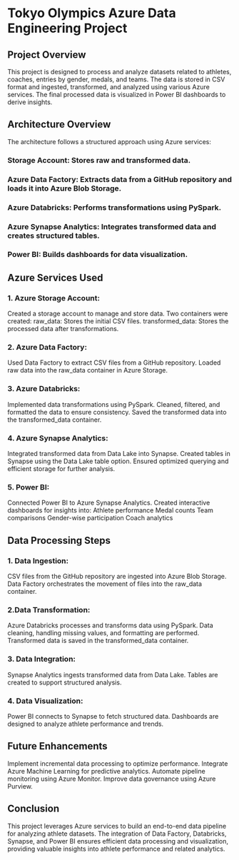 # Tokyo Olympics Azure Data Engineering Project

## Project Overview

This project is designed to process and analyze datasets related to athletes, coaches, entries by gender, medals, and teams. The data is stored in CSV format and ingested, transformed, and analyzed using various Azure services. The final processed data is visualized in Power BI dashboards to derive insights.

## Architecture Overview

The architecture follows a structured approach using Azure services:

### Storage Account: Stores raw and transformed data.

### Azure Data Factory: Extracts data from a GitHub repository and loads it into Azure Blob Storage.

### Azure Databricks: Performs transformations using PySpark.

### Azure Synapse Analytics: Integrates transformed data and creates structured tables.

### Power BI: Builds dashboards for data visualization.

## Azure Services Used

### 1. Azure Storage Account:
Created a storage account to manage and store data.
Two containers were created:
raw_data: Stores the initial CSV files.
transformed_data: Stores the processed data after transformations.

### 2. Azure Data Factory:
Used Data Factory to extract CSV files from a GitHub repository.
Loaded raw data into the raw_data container in Azure Storage.

### 3. Azure Databricks:
Implemented data transformations using PySpark.
Cleaned, filtered, and formatted the data to ensure consistency.
Saved the transformed data into the transformed_data container.

### 4. Azure Synapse Analytics:
Integrated transformed data from Data Lake into Synapse.
Created tables in Synapse using the Data Lake table option.
Ensured optimized querying and efficient storage for further analysis.

### 5. Power BI:
Connected Power BI to Azure Synapse Analytics.
Created interactive dashboards for insights into:
Athlete performance
Medal counts
Team comparisons
Gender-wise participation
Coach analytics

## Data Processing Steps

### 1. Data Ingestion:
CSV files from the GitHub repository are ingested into Azure Blob Storage.
Data Factory orchestrates the movement of files into the raw_data container.

### 2.Data Transformation:
Azure Databricks processes and transforms data using PySpark.
Data cleaning, handling missing values, and formatting are performed.
Transformed data is saved in the transformed_data container.

### 3. Data Integration: 
Synapse Analytics ingests transformed data from Data Lake.
Tables are created to support structured analysis.

### 4. Data Visualization:
Power BI connects to Synapse to fetch structured data.
Dashboards are designed to analyze athlete performance and trends.

## Future Enhancements

Implement incremental data processing to optimize performance.
Integrate Azure Machine Learning for predictive analytics.
Automate pipeline monitoring using Azure Monitor.
Improve data governance using Azure Purview.

## Conclusion

This project leverages Azure services to build an end-to-end data pipeline for analyzing athlete datasets. The integration of Data Factory, Databricks, Synapse, and Power BI ensures efficient data processing and visualization, providing valuable insights into athlete performance and related analytics.
